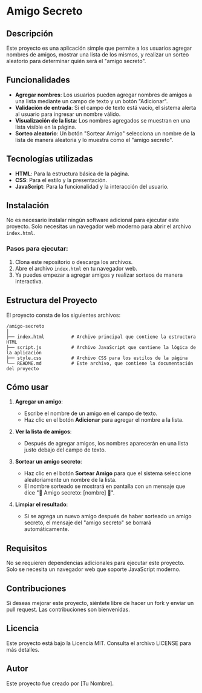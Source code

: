 
# Amigo Secreto

## Descripción

Este proyecto es una aplicación simple que permite a los usuarios agregar nombres de amigos, mostrar una lista de los mismos, y realizar un sorteo aleatorio para determinar quién será el "amigo secreto". 

## Funcionalidades

- **Agregar nombres**: Los usuarios pueden agregar nombres de amigos a una lista mediante un campo de texto y un botón "Adicionar".
- **Validación de entrada**: Si el campo de texto está vacío, el sistema alerta al usuario para ingresar un nombre válido.
- **Visualización de la lista**: Los nombres agregados se muestran en una lista visible en la página.
- **Sorteo aleatorio**: Un botón "Sortear Amigo" selecciona un nombre de la lista de manera aleatoria y lo muestra como el "amigo secreto".

## Tecnologías utilizadas

- **HTML**: Para la estructura básica de la página.
- **CSS**: Para el estilo y la presentación.
- **JavaScript**: Para la funcionalidad y la interacción del usuario.

## Instalación

No es necesario instalar ningún software adicional para ejecutar este proyecto. Solo necesitas un navegador web moderno para abrir el archivo `index.html`.

### Pasos para ejecutar:

1. Clona este repositorio o descarga los archivos.
2. Abre el archivo `index.html` en tu navegador web.
3. Ya puedes empezar a agregar amigos y realizar sorteos de manera interactiva.

## Estructura del Proyecto

El proyecto consta de los siguientes archivos:

```
/amigo-secreto
│
├── index.html          # Archivo principal que contiene la estructura HTML
├── script.js           # Archivo JavaScript que contiene la lógica de la aplicación
├── style.css           # Archivo CSS para los estilos de la página
└── README.md           # Este archivo, que contiene la documentación del proyecto
```

## Cómo usar

1. **Agregar un amigo**:
    - Escribe el nombre de un amigo en el campo de texto.
    - Haz clic en el botón **Adicionar** para agregar el nombre a la lista.
  
2. **Ver la lista de amigos**:
    - Después de agregar amigos, los nombres aparecerán en una lista justo debajo del campo de texto.

3. **Sortear un amigo secreto**:
    - Haz clic en el botón **Sortear Amigo** para que el sistema seleccione aleatoriamente un nombre de la lista.
    - El nombre sorteado se mostrará en pantalla con un mensaje que dice "🎉 Amigo secreto: [nombre] 🎉".
  
4. **Limpiar el resultado**:
    - Si se agrega un nuevo amigo después de haber sorteado un amigo secreto, el mensaje del "amigo secreto" se borrará automáticamente.

## Requisitos

No se requieren dependencias adicionales para ejecutar este proyecto. Solo se necesita un navegador web que soporte JavaScript moderno.

## Contribuciones

Si deseas mejorar este proyecto, siéntete libre de hacer un fork y enviar un pull request. Las contribuciones son bienvenidas.

## Licencia

Este proyecto está bajo la Licencia MIT. Consulta el archivo LICENSE para más detalles.

## Autor

Este proyecto fue creado por [Tu Nombre].
